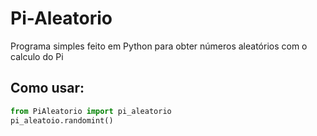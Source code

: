 # Pi-Aleatorio
Programa simples feito em Python para obter números aleatórios com o calculo do Pi

## Como usar:

```python
from PiAleatorio import pi_aleatorio
pi_aleatoio.randomint()
```
